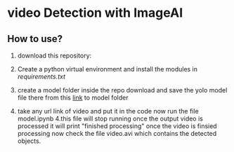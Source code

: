 # video Detection with ImageAI


## How to use?
1. download this repository:

2. Create a python virtual environment and install the modules in _requirements.txt_

3.  create a model folder inside the repo download and save the yolo model file there from this [link](https://github.com/OlafenwaMoses/ImageAI/releases/download/1.0/yolo.h5) to model folder

3. take any url link of video and put it in the code
now run the file model.ipynb
4.this file will stop running once the output video is processed it will print "finished processing" once the video is finsied processing 
now check the file video.avi which contains the detected objects.


